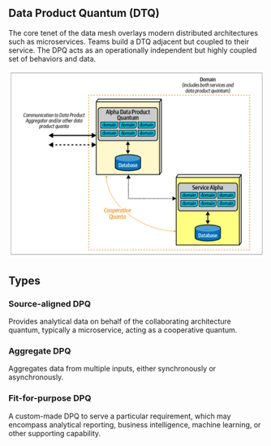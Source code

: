 ## Data Product Quantum (DTQ)

The core tenet of the data mesh overlays modern distributed architectures such as microservices. Teams build a DTQ adjacent but coupled to their service. The DPQ acts as an operationally independent but highly coupled set of behaviors and data.

<img src="../assets/DPQ.png">

## Types

### Source-aligned DPQ

Provides analytical data on behalf of the collaborating architecture quantum, typically a microservice, acting as a cooperative quantum.

### Aggregate DPQ

Aggregates data from multiple inputs, either synchronously or asynchronously.

### Fit-for-purpose DPQ

A custom-made DPQ to serve a particular requirement, which may encompass analytical reporting, business intelligence, machine learning, or other supporting capability.
